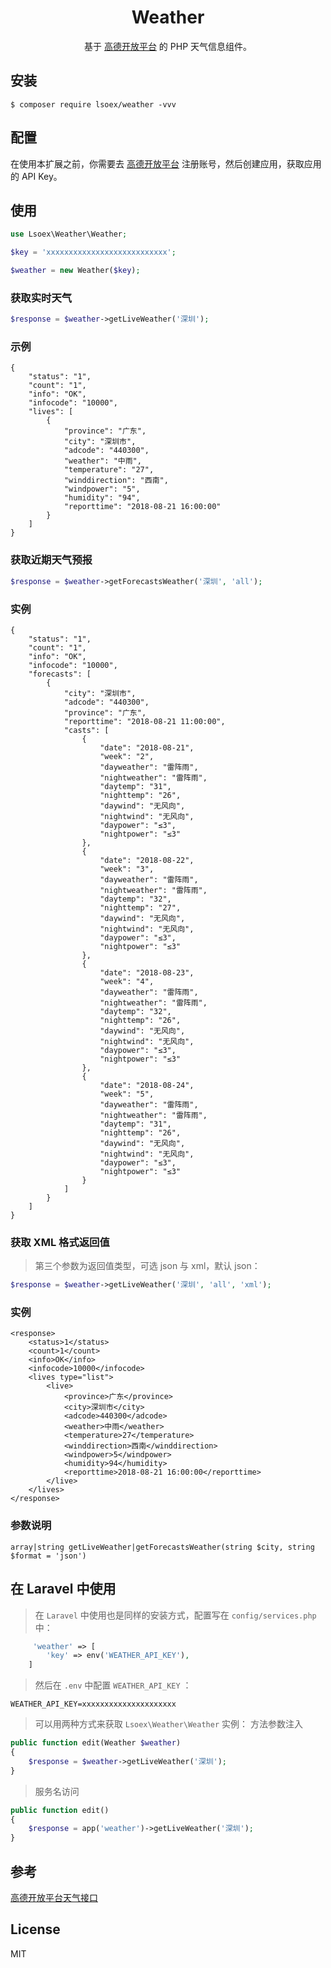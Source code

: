 <h1 align="center"> Weather </h1>

<p align="center"> 基于 <a href="https://lbs.amap.com/">高德开放平台</a> 的 PHP 天气信息组件。</p>


## 安装

```shell
$ composer require lsoex/weather -vvv
```

## 配置
在使用本扩展之前，你需要去 <a href="https://lbs.amap.com/">高德开放平台</a> 注册账号，然后创建应用，获取应用的 API Key。

## 使用

```php
use Lsoex\Weather\Weather;

$key = 'xxxxxxxxxxxxxxxxxxxxxxxxxxx';

$weather = new Weather($key);
```
### 获取实时天气
```php
$response = $weather->getLiveWeather('深圳');
```
### 示例
```
{
    "status": "1",
    "count": "1",
    "info": "OK",
    "infocode": "10000",
    "lives": [
        {
            "province": "广东",
            "city": "深圳市",
            "adcode": "440300",
            "weather": "中雨",
            "temperature": "27",
            "winddirection": "西南",
            "windpower": "5",
            "humidity": "94",
            "reporttime": "2018-08-21 16:00:00"
        }
    ]
}
```
### 获取近期天气预报
```php
$response = $weather->getForecastsWeather('深圳', 'all');
```
### 实例
```
{
    "status": "1", 
    "count": "1", 
    "info": "OK", 
    "infocode": "10000", 
    "forecasts": [
        {
            "city": "深圳市", 
            "adcode": "440300", 
            "province": "广东", 
            "reporttime": "2018-08-21 11:00:00", 
            "casts": [
                {
                    "date": "2018-08-21", 
                    "week": "2", 
                    "dayweather": "雷阵雨", 
                    "nightweather": "雷阵雨", 
                    "daytemp": "31", 
                    "nighttemp": "26", 
                    "daywind": "无风向", 
                    "nightwind": "无风向", 
                    "daypower": "≤3", 
                    "nightpower": "≤3"
                }, 
                {
                    "date": "2018-08-22", 
                    "week": "3", 
                    "dayweather": "雷阵雨", 
                    "nightweather": "雷阵雨", 
                    "daytemp": "32", 
                    "nighttemp": "27", 
                    "daywind": "无风向", 
                    "nightwind": "无风向", 
                    "daypower": "≤3", 
                    "nightpower": "≤3"
                }, 
                {
                    "date": "2018-08-23", 
                    "week": "4", 
                    "dayweather": "雷阵雨", 
                    "nightweather": "雷阵雨", 
                    "daytemp": "32", 
                    "nighttemp": "26", 
                    "daywind": "无风向", 
                    "nightwind": "无风向", 
                    "daypower": "≤3", 
                    "nightpower": "≤3"
                }, 
                {
                    "date": "2018-08-24", 
                    "week": "5", 
                    "dayweather": "雷阵雨", 
                    "nightweather": "雷阵雨", 
                    "daytemp": "31", 
                    "nighttemp": "26", 
                    "daywind": "无风向", 
                    "nightwind": "无风向", 
                    "daypower": "≤3", 
                    "nightpower": "≤3"
                }
            ]
        }
    ]
}
```
### 获取 XML 格式返回值
> 第三个参数为返回值类型，可选 json 与 xml，默认 json：
```php
$response = $weather->getLiveWeather('深圳', 'all', 'xml');
```
### 实例
```
<response>
    <status>1</status>
    <count>1</count>
    <info>OK</info>
    <infocode>10000</infocode>
    <lives type="list">
        <live>
            <province>广东</province>
            <city>深圳市</city>
            <adcode>440300</adcode>
            <weather>中雨</weather>
            <temperature>27</temperature>
            <winddirection>西南</winddirection>
            <windpower>5</windpower>
            <humidity>94</humidity>
            <reporttime>2018-08-21 16:00:00</reporttime>
        </live>
    </lives>
</response>
```
### 参数说明
```
array|string getLiveWeather|getForecastsWeather(string $city, string $format = 'json')
```
## 在 Laravel 中使用
>在 `Laravel` 中使用也是同样的安装方式，配置写在 `config/services.php` 中：
```php
     'weather' => [
        'key' => env('WEATHER_API_KEY'),
    ]
```
>然后在 `.env` 中配置 `WEATHER_API_KEY` ：
```
WEATHER_API_KEY=xxxxxxxxxxxxxxxxxxxxx
```
>可以用两种方式来获取 `Lsoex\Weather\Weather` 实例：
>方法参数注入
```php
public function edit(Weather $weather) 
{
    $response = $weather->getLiveWeather('深圳');
}
```
>服务名访问
```php
public function edit() 
{
    $response = app('weather')->getLiveWeather('深圳');
}
```
## 参考
<a href="https://lbs.amap.com/api/webservice/guide/api/weatherinfo/">高德开放平台天气接口</a>
## License


MIT